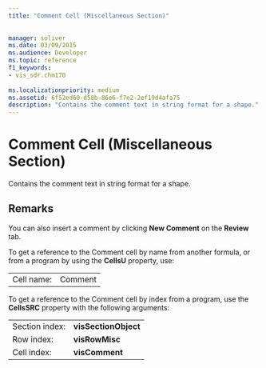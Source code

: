 ```yaml
---
title: "Comment Cell (Miscellaneous Section)"
 
 
manager: soliver
ms.date: 03/09/2015
ms.audience: Developer
ms.topic: reference
f1_keywords:
- vis_sdr.chm170
 
ms.localizationpriority: medium
ms.assetid: 6f52ed60-d58b-86e6-f7e2-2ef19d4afa75
description: "Contains the comment text in string format for a shape."
---
```


# Comment Cell (Miscellaneous Section)

Contains the comment text in string format for a shape.
  
## Remarks

You can also insert a comment by clicking **New Comment** on the **Review** tab. 
  
To get a reference to the Comment cell by name from another formula, or from a program by using the **CellsU** property, use: 
  
|||
|:-----|:-----|
|Cell name:  <br/> |Comment  <br/> |
   
To get a reference to the Comment cell by index from a program, use the **CellsSRC** property with the following arguments: 
  
|||
|:-----|:-----|
|Section index:  <br/> |**visSectionObject** <br/> |
|Row index:  <br/> |**visRowMisc** <br/> |
|Cell index:  <br/> |**visComment** <br/> |
   

